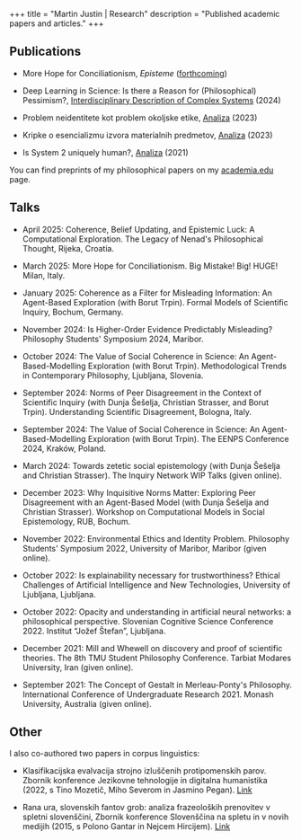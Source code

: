 +++
title = "Martin Justin | Research"
description = "Published academic papers and articles."
+++

## Publications

- More Hope for Conciliationism, _Episteme_ ([forthcoming](https://www.academia.edu/129252172/More_Hope_for_Conciliationism))

- Deep Learning in Science: Is there a Reason for (Philosophical) Pessimism?, [Interdisciplinary Description of Complex Systems](https://hrcak.srce.hr/314660) (2024)

- Problem neidentitete kot problem okoljske etike, [Analiza](https://journals.um.si/index.php/analiza/article/view/3825) (2023)

- Kripke o esencializmu izvora materialnih predmetov, [Analiza](https://journals.um.si/index.php/analiza/article/view/3830) (2023)

- Is System 2 uniquely human?, [Analiza](https://daf.splet.arnes.si/files/2022/08/Analiza_01_2021.pdf) (2021)

You can find preprints of my philosophical papers on my [academia.edu](https://uni-aas.academia.edu/MartinJustin) page.

## Talks

- April 2025: Coherence, Belief Updating, and Epistemic Luck: A Computational Exploration. The Legacy of Nenad's Philosophical Thought, Rijeka, Croatia.

- March 2025: More Hope for Conciliationism. Big Mistake! Big! HUGE! Milan, Italy.

- January 2025: Coherence as a Filter for Misleading Information: An Agent-Based Exploration (with Borut Trpin). Formal Models of Scientific Inquiry, Bochum, Germany.

- November 2024: Is Higher-Order Evidence Predictably Misleading? Philosophy Students' Symposium 2024, Maribor.

- October 2024: The Value of Social Coherence in Science: An Agent-Based-Modelling Exploration (with Borut Trpin). Methodological Trends in Contemporary Philosophy, Ljubljana, Slovenia.

- September 2024: Norms of Peer Disagreement in the Context of Scientific Inquiry (with Dunja Šešelja, Christian Strasser, and Borut Trpin). Understanding Scientific Disagreement, Bologna, Italy.

- September 2024: The Value of Social Coherence in Science: An Agent-Based-Modelling Exploration (with Borut Trpin). The EENPS Conference 2024, Kraków, Poland.

- March 2024: Towards zetetic social epistemology (with Dunja Šešelja and Christian Strasser). The Inquiry Network WIP Talks (given online).

- December 2023: Why Inquisitive Norms Matter: Exploring Peer Disagreement with an Agent-Based Model (with Dunja Šešelja and Christian Strasser). Workshop on Computational Models in Social Epistemology, RUB, Bochum.

- November 2022: Environmental Ethics and Identity Problem. Philosophy Students' Symposium 2022, University of Maribor, Maribor (given online).

- October 2022: Is explainability necessary for trustworthiness? Ethical Challenges of Artificial Intelligence and New Technologies, University of Ljubljana, Ljubljana.

- October 2022: Opacity and understanding in artificial neural networks: a philosophical perspective. Slovenian Cognitive Science Conference 2022. Institut “Jožef Štefan”, Ljubljana.

- December 2021: Mill and Whewell on discovery and proof of scientific theories. The 8th TMU Student Philosophy Conference. Tarbiat Modares University, Iran (given online).

- September 2021: The Concept of Gestalt in Merleau-Ponty's Philosophy. International Conference of Undergraduate Research 2021. Monash University, Australia (given online).

## Other

I also co-authored two papers in corpus linguistics:

- Klasifikacijska evalvacija strojno izluščenih protipomenskih parov. Zbornik konference Jezikovne tehnologije in digitalna humanistika (2022, s Tino Mozetič, Miho Severom in Jasmino Pegan). [Link](https://nl.ijs.si/jtdh22/pdf/JTDH2022_Proceedings_intro.pdf)

- Rana ura, slovenskih fantov grob: analiza frazeoloških prenovitev v spletni slovenščini, Zbornik konference Slovenščina na spletu in v novih medijih (2015, s Polono Gantar in Nejcem Hircijem). [Link](https://nl.ijs.si/janes/wp-content/uploads/2015/11/Konferenca2015.pdf)
